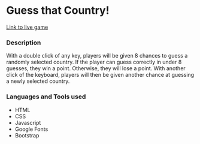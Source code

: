 # Guess that Country!

[Link to live game](https://ljmccode.github.io/Word-Guess-Game/)

### Description
With a double click of any key, players will be given 8 chances to guess a randomly selected country. If the player can guess correctly in under 8 guesses, they win a point. Otherwise, they will lose a point. With another click of the keyboard, players will then be given another chance at guessing a newly selected country.

### Languages and Tools used
* HTML
* CSS
* Javascript
* Google Fonts
* Bootstrap

